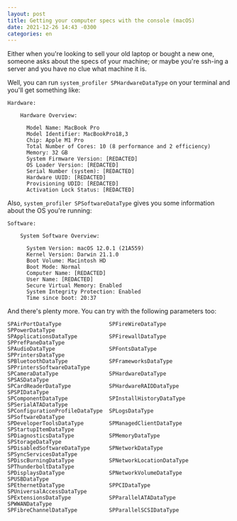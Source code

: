 ```yaml
---
layout: post
title: Getting your computer specs with the console (macOS)
date: 2021-12-26 14:43 -0300
categories: en
---
```


Either when you're looking to sell your old laptop or bought a new one, someone asks about the specs of your machine; or maybe you're ssh-ing a server and you have no clue what machine it is.

Well, you can run `system_profiler SPHardwareDataType` on your terminal and you'll get something like:

```
Hardware:

    Hardware Overview:

      Model Name: MacBook Pro
      Model Identifier: MacBookPro18,3
      Chip: Apple M1 Pro
      Total Number of Cores: 10 (8 performance and 2 efficiency)
      Memory: 32 GB
      System Firmware Version: [REDACTED]
      OS Loader Version: [REDACTED]
      Serial Number (system): [REDACTED]
      Hardware UUID: [REDACTED]
      Provisioning UDID: [REDACTED]
      Activation Lock Status: [REDACTED]
```

Also, `system_profiler SPSoftwareDataType` gives you some information about the OS you're running:

```
Software:

    System Software Overview:

      System Version: macOS 12.0.1 (21A559)
      Kernel Version: Darwin 21.1.0
      Boot Volume: Macintosh HD
      Boot Mode: Normal
      Computer Name: [REDACTED]
      User Name: [REDACTED]
      Secure Virtual Memory: Enabled
      System Integrity Protection: Enabled
      Time since boot: 20:37
```

And there's plenty more. You can try with the following parameters too:

```
SPAirPortDataType               SPFireWireDataType              SPPowerDataType
SPApplicationsDataType          SPFirewallDataType              SPPrefPaneDataType
SPAudioDataType                 SPFontsDataType                 SPPrintersDataType
SPBluetoothDataType             SPFrameworksDataType            SPPrintersSoftwareDataType
SPCameraDataType                SPHardwareDataType              SPSASDataType
SPCardReaderDataType            SPHardwareRAIDDataType          SPSPIDataType
SPComponentDataType             SPInstallHistoryDataType        SPSerialATADataType
SPConfigurationProfileDataType  SPLogsDataType                  SPSoftwareDataType
SPDeveloperToolsDataType        SPManagedClientDataType         SPStartupItemDataType
SPDiagnosticsDataType           SPMemoryDataType                SPStorageDataType
SPDisabledSoftwareDataType      SPNetworkDataType               SPSyncServicesDataType
SPDiscBurningDataType           SPNetworkLocationDataType       SPThunderboltDataType
SPDisplaysDataType              SPNetworkVolumeDataType         SPUSBDataType
SPEthernetDataType              SPPCIDataType                   SPUniversalAccessDataType
SPExtensionsDataType            SPParallelATADataType           SPWWANDataType
SPFibreChannelDataType          SPParallelSCSIDataType
```
